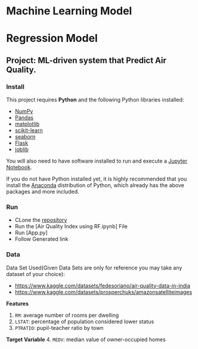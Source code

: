 # Machine Learning Model
# Regression Model
## Project: ML-driven system that Predict Air Quality.

### Install

This project requires **Python** and the following Python libraries installed:

- [NumPy](http://www.numpy.org/)
- [Pandas](http://pandas.pydata.org/)
- [matplotlib](http://matplotlib.org/)
- [scikit-learn](http://scikit-learn.org/stable/)
- [seaborn](https://seaborn.pydata.org/)
- [Flask](https://flask.palletsprojects.com/)
- [joblib](http://scikit-learn.org/stable/)

You will also need to have software installed to run and execute a [Jupyter Notebook](http://jupyter.org/install.html).

If you do not have Python installed yet, it is highly recommended that you install the [Anaconda](https://www.anaconda.com/download/) distribution of Python, which already has the above packages and more included. 

### Run
- CLone the [repository](https://github.com/Rutiktorambe/Air-X.git)
- Run the [Air Quality Index using RF.ipynb] File
- Run [App.py]
- Follow Generated link

### Data

Data Set Used(Given Data Sets are only for reference you may take any dataset of your choice):
- https://www.kaggle.com/datasets/fedesoriano/air-quality-data-in-india
- https://www.kaggle.com/datasets/prosperchuks/amazonsatelliteimages

**Features**
1.  `RM`: average number of rooms per dwelling
2. `LSTAT`: percentage of population considered lower status
3. `PTRATIO`: pupil-teacher ratio by town

**Target Variable**
4. `MEDV`: median value of owner-occupied homes
